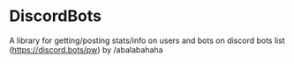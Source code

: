 # DiscordBots
A library for getting/posting stats/info on users and bots on discord bots list (https://discord.bots/pw) by /abalabahaha
